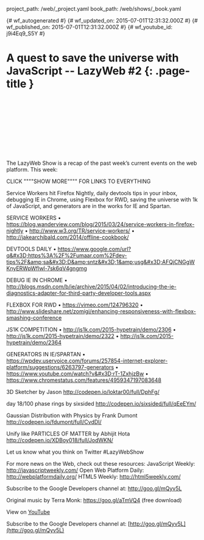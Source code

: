 project_path: /web/_project.yaml
book_path: /web/shows/_book.yaml

{# wf_autogenerated #}
{# wf_updated_on: 2015-07-01T12:31:32.000Z #}
{# wf_published_on: 2015-07-01T12:31:32.000Z #}
{# wf_youtube_id: j9i4Eq9_S5Y #}

# A quest to save the universe with JavaScript -- LazyWeb #2 {: .page-title }


<div class="video-wrapper">
  <iframe class="devsite-embedded-youtube-video" data-video-id="j9i4Eq9_S5Y"
          data-autohide="1" data-showinfo="0" frameborder="0" allowfullscreen>
  </iframe>
</div>

The LazyWeb Show is a recap of the past week’s current events on the web platform. This week: 

CLICK &quot;&quot;&quot;&quot;SHOW MORE&quot;&quot;&quot;&quot; FOR LINKS TO EVERYTHING

Service Workers hit Firefox Nightly, daily devtools tips in your inbox, debugging IE in Chrome, using Flexbox for RWD, saving the universe with 1k of JavaScript, and generators are in the works for IE and Spartan. 

SERVICE WORKERS
• https://blog.wanderview.com/blog/2015/03/24/service-workers-in-firefox-nightly
• http://www.w3.org/TR/service-workers/
• http://jakearchibald.com/2014/offline-cookbook/

DEVTOOLS DAILY
• https://www.google.com/url?q&#x3D;https%3A%2F%2Fumaar.com%2Fdev-tips%2F&amp;sa&#x3D;D&amp;sntz&#x3D;1&amp;usg&#x3D;AFQjCNGgWKnyERWpWflwl-7sk6qV4gngmg

DEBUG IE IN CHROME
• http://blogs.msdn.com/b/ie/archive/2015/04/02/introducing-the-ie-diagnostics-adapter-for-third-party-developer-tools.aspx

FLEXBOX FOR RWD
• https://vimeo.com/124796320
• http://www.slideshare.net/zomigi/enhancing-responsiveness-with-flexbox-smashing-conference

JS1K COMPETITION
• http://js1k.com/2015-hypetrain/demo/2306
• http://js1k.com/2015-hypetrain/demo/2322
• http://js1k.com/2015-hypetrain/demo/2364

GENERATORS IN IE/SPARTAN
• https://wpdev.uservoice.com/forums/257854-internet-explorer-platform/suggestions/6263797-generators
• https://www.youtube.com/watch?v&#x3D;rT-1ZxhjzBw
• https://www.chromestatus.com/features/4959347197083648

3D Sketcher by Jason
http://codepen.io/loktar00/full/DphFg/

day 18/100 phase rings by sixsided
http://codepen.io/sixsided/full/qEeEYm/

Gaussian Distribution with Physics by Frank Dumont
http://codepen.io/fdumont/full/CvdDI/

Unify like PARTICLES OF MATTER by Abhijit Hota
http://codepen.io/XDBoy018/full/JodWKN/

Let us know what you think on Twitter #LazyWebShow

For more news on the Web, check out these resources:
JavaScript Weekly: http://javascriptweekly.com/
Open Web Platform Daily: http://webplatformdaily.org/
HTML5 Weekly: http://html5weekly.com/

Subscribe to the Google Developers channel at: http://goo.gl/mQyv5L

Original music by Terra Monk: https://goo.gl/aTmVQ4 (free download)

View on [YouTube](https://youtu.be/j9i4Eq9_S5Y)

Subscribe to the Google Developers channel at: [http://goo.gl/mQyv5L](http://goo.gl/mQyv5L)
